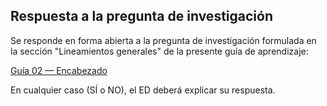 ## Respuesta a la pregunta de investigación

Se responde en forma abierta a la pregunta de investigación formulada en la sección "Lineamientos generales" de la presente guía de aprendizaje:

[Guía 02 — Encabezado](../README.md#guía-02--guia-de-aprendizaje-para-el-desarrollo-e-implementación-de-un-prototipo-de-software)

En cualquier caso (SÍ o NO), el ED deberá explicar su respuesta.
